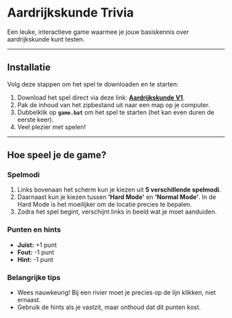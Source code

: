 # Aardrijkskunde Trivia

Een leuke, interactieve game waarmee je jouw basiskennis over aardrijkskunde kunt testen.

---

## Installatie

Volg deze stappen om het spel te downloaden en te starten:

1.  Download het spel direct via deze link: [**Aardrijkskunde V1**](https://github.com/BrentWebEU/AardrijkskundeProvilion/archive/refs/heads/main.zip).
2.  Pak de inhoud van het zipbestand uit naar een map op je computer.
3.  Dubbelklik op **`game.bat`** om het spel te starten (het kan even duren de eerste keer).
4.  Veel plezier met spelen!

---

## Hoe speel je de game?

### Spelmodi
1.  Links bovenaan het scherm kun je kiezen uit **5 verschillende spelmodi**.
2.  Daarnaast kun je kiezen tussen **'Hard Mode'** en **'Normal Mode'**. In de Hard Mode is het moeilijker om de locatie precies te bepalen.
3.  Zodra het spel begint, verschijnt links in beeld wat je moet aanduiden.

### Punten en hints
* **Juist:** +1 punt
* **Fout:** -1 punt
* **Hint:** -1 punt

### Belangrijke tips
* Wees nauwkeurig! Bij een rivier moet je precies op de lijn klikken, niet ernaast.
* Gebruik de hints als je vastzit, maar onthoud dat dit punten kost.
